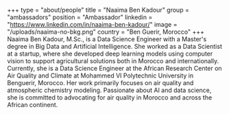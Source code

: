 +++
type = "about/people"
title = "Naaima Ben Kadour"
group = "ambassadors"
position = "Ambassador"
linkedin = "https://www.linkedin.com/in/naaima-ben-kadour/"
image = "/uploads/naaima-no-bkg.png"
country = "Ben Guerir, Morocco"
+++
Naaima Ben Kadour, M.Sc., is a Data Science Engineer with a Master's degree in Big Data and Artificial Intelligence. She worked as a Data Scientist at a startup, where she developed deep learning models using computer vision to support agricultural solutions both in Morocco and internationally. Currently, she is a Data Science Engineer at the African Research Center on Air Quality and Climate at Mohammed VI Polytechnic University in Benguerir, Morocco. Her work primarily focuses on air quality and atmospheric chemistry modeling. Passionate about AI and data science, she is committed to advocating for air quality in Morocco and across the African continent.
